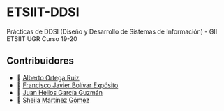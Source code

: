 # ETSIIT-DDSI
Prácticas de DDSI (Diseño y Desarrollo de Sistemas de Información) - GII ETSIIT UGR Curso 19-20

## Contribuidores
 + :bust_in_silhouette: [Alberto Ortega Ruiz](https://github.com/alberkan)
 + :bust_in_silhouette: [Francisco Javier Bolívar Expósito](https://github.com/dipzza)
 + :bust_in_silhouette: [Juan Helios García Guzmán](https://github.com/juanheliosg)
 + :bust_in_silhouette: [Sheila Martínez Gómez](https://github.com/Shei-INF)
